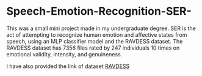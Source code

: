# Speech-Emotion-Recognition-SER-
This was a small mini project made in my undergraduate degree. SER is the act of attempting to recognize human emotion and affective states from speech, using an MLP classifier model and the RAVDESS dataset. The RAVDESS dataset has 7356 files rated by 247 individuals 10 times on emotional validity, intensity, and genuineness.

I have also provided the link of dataset [RAVDESS](https://www.kaggle.com/datasets/uwrfkaggler/ravdess-emotional-speech-audio)
